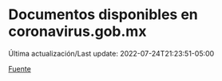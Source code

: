 # Documentos disponibles en coronavirus.gob.mx

Última actualización/Last update: 2022-07-24T21:23:51-05:00

 [Fuente](https://coronavirus.gob.mx/)
